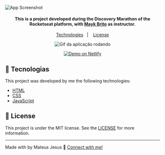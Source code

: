 ![App Screenshot](https://res.cloudinary.com/dx3vxwusq/image/upload/v1611011679/dev-finances1_v8qi7q.png)


<h4 align="center">
  This is a project developed during the Discovery Marathon of the Rocketseat platform, with <a href="https://www.linkedin.com/in/maykbrito/">Mayk Brito</a> as instructor.
</h4>

<p align="center">
  <a href="#rocket-technologies">Technologies</a>&nbsp;&nbsp;&nbsp;|&nbsp;&nbsp;&nbsp;
  <a href="#memo-license">License</a>
</p>

<p align="center">
  <img src="https://res.cloudinary.com/dx3vxwusq/image/upload/v1611075973/devfinances_kfoxwh.gif" alt="Gif da aplicação rodando">
</p>

<p align="center">
  <a href="https://maratona-discovery.netlify.app/" target="_blank">
    <img alt="Demo on Netlify" src="https://res.cloudinary.com/dx3vxwusq/image/upload/v1611013043/netflify_nahquj.png">
  </a>
</p>

</p>

## 🚀 Tecnologias 
This project was developed by me the following technologies:

- [HTML](https://www.w3schools.com/html/)
- [CSS](https://www.w3schools.com/css/)
- [JavaScript](https://www.w3schools.com/js/DEFAULT.asp)

## 📝 License

This project is under the MIT license. See the [LICENSE](https://github.com/MateusJSouza/MaratonaDiscovery/blob/main/LICENSE) for more information.

---

Made with by Mateus Jesus 💙 [Connect with me!](https://www.linkedin.com/in/mateus-jesus)

